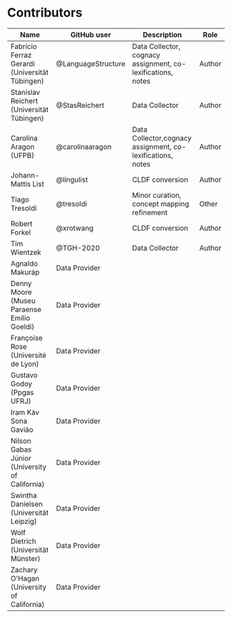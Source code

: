 # Contributors

Name | GitHub user | Description | Role
--- | --- | --- | ---
Fabrício Ferraz Gerardi (Universität Tübingen) | @LanguageStructure | Data Collector, cognacy assignment, co-lexifications, notes | Author
Stanislav Reichert (Universität Tübingen) |@StasReichert | Data Collector | Author
Carolina Aragon (UFPB) | @carolinaaragon | Data Collector,cognacy assignment, co-lexifications, notes | Author
Johann-Mattis List | @lingulist | CLDF conversion | Author
Tiago Tresoldi | @tresoldi | Minor curation, concept mapping refinement | Other
Robert Forkel | @xrotwang | CLDF conversion | Author
Tim Wientzek | @TGH-2020 | Data Collector | Author
Agnaldo Makuráp | Data Provider | 
Denny Moore (Museu Paraense Emílio Goeldi) | Data Provider |
Françoise Rose (Université de Lyon)  | Data Provider |
Gustavo Godoy (Ppgas UFRJ)  | Data Provider |
Iram Káv Sona Gavião  | Data Provider |
Nilson Gabas Júnior (University of California)  | Data Provider |
Swintha Danielsen (Universität Leipzig)  | Data Provider |
Wolf Dietrich (Universität Münster)  | Data Provider |
Zachary O'Hagan (University of California)  | Data Provider |

